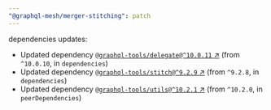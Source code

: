 ```yaml
---
"@graphql-mesh/merger-stitching": patch
---
```

dependencies updates:
  - Updated dependency [`@graphql-tools/delegate@^10.0.11` ↗︎](https://www.npmjs.com/package/@graphql-tools/delegate/v/10.0.11) (from `^10.0.10`, in `dependencies`)
  - Updated dependency [`@graphql-tools/stitch@^9.2.9` ↗︎](https://www.npmjs.com/package/@graphql-tools/stitch/v/9.2.9) (from `^9.2.8`, in `dependencies`)
  - Updated dependency [`@graphql-tools/utils@^10.2.1` ↗︎](https://www.npmjs.com/package/@graphql-tools/utils/v/10.2.1) (from `^10.2.0`, in `peerDependencies`)
